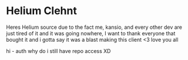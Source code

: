 # Helium Clehnt

Heres Helium source due to the fact me, kansio, and every other dev are just tired of it and it was going nowhere, I want to thank everyone that bought it and i gotta say it was a blast making this client <3 love you all

hi - auth
why do i still have repo access XD
